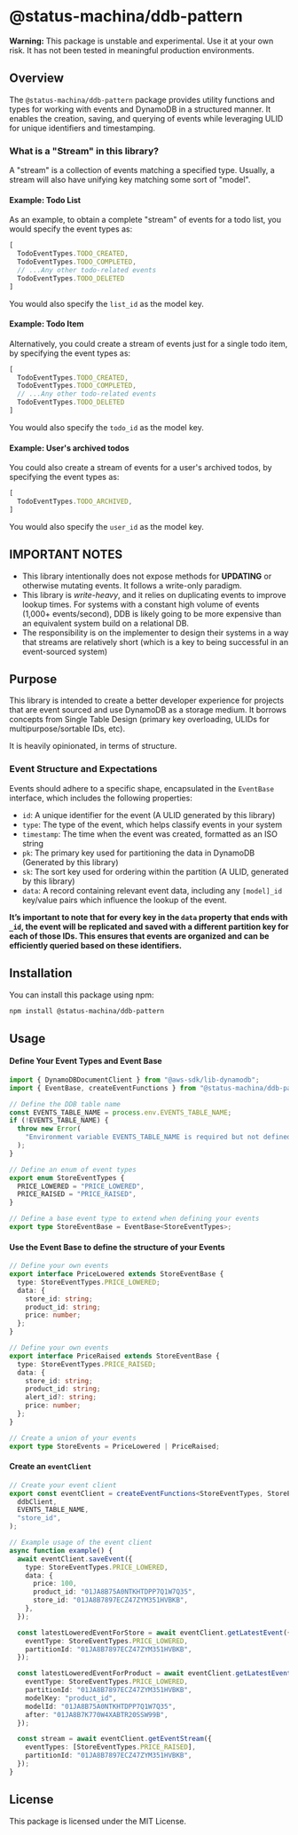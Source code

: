 # @status-machina/ddb-pattern

**Warning:** This package is unstable and experimental. Use it at your own risk. It has not been tested in meaningful production environments.

## Overview

The `@status-machina/ddb-pattern` package provides utility functions and types for working with events and DynamoDB in a structured manner. It enables the creation, saving, and querying of events while leveraging ULID for unique identifiers and timestamping.

### What is a "Stream" in this library?

A "stream" is a collection of events matching a specified type. Usually, a stream will also have unifying key matching some sort of "model".

#### Example: Todo List

As an example, to obtain a complete "stream" of events for a todo list, you would specify the event types as:
```typescript
[
  TodoEventTypes.TODO_CREATED,
  TodoEventTypes.TODO_COMPLETED,
  // ...Any other todo-related events
  TodoEventTypes.TODO_DELETED
]
```

You would also specify the `list_id` as the model key.

#### Example: Todo Item

Alternatively, you could create a stream of events just for a single todo item, by specifying the event types as:
```typescript
[
  TodoEventTypes.TODO_CREATED,
  TodoEventTypes.TODO_COMPLETED,
  // ...Any other todo-related events
  TodoEventTypes.TODO_DELETED
]
```

You would also specify the `todo_id` as the model key.

#### Example: User's archived todos

You could also create a stream of events for a user's archived todos, by specifying the event types as:
```typescript
[
  TodoEventTypes.TODO_ARCHIVED,
]
``` 

You would also specify the `user_id` as the model key.


## **IMPORTANT NOTES**

- This library intentionally does not expose methods for **UPDATING** or otherwise mutating events. It follows a write-only paradigm.
- This library is _write-heavy_, and it relies on duplicating events to improve lookup times. For systems with a constant high volume of events (1,000+ events/second), DDB is likely going to be more expensive than an equivalent system build on a relational DB.
- The responsibility is on the implementer to design their systems in a way that streams are relatively short (which is a key to being successful in an event-sourced system)

## Purpose
This library is intended to create a better developer experience for projects that are event sourced and use DynamoDB as a storage medium. It borrows concepts from Single Table Design (primary key overloading, ULIDs for multipurpose/sortable IDs, etc).

It is heavily opinionated, in terms of structure.

### Event Structure and Expectations

Events should adhere to a specific shape, encapsulated in the `EventBase` interface, which includes the following properties:
- `id`: A unique identifier for the event (A ULID generated by this library)
- `type`: The type of the event, which helps classify events in your system
- `timestamp`: The time when the event was created, formatted as an ISO string
- `pk`: The primary key used for partitioning the data in DynamoDB (Generated by this library)
- `sk`: The sort key used for ordering within the partition (A ULID, generated by this library)
- `data`: A record containing relevant event data, including any `[model]_id` key/value pairs which influence the lookup of the event.

**It’s important to note that for every key in the `data` property that ends with `_id`, the event will be replicated and saved with a different partition key for each of those IDs. This ensures that events are organized and can be efficiently queried based on these identifiers.**

## Installation

You can install this package using npm:

```bash
npm install @status-machina/ddb-pattern
```

## Usage

#### Define Your Event Types and Event Base

```typescript
import { DynamoDBDocumentClient } from "@aws-sdk/lib-dynamodb";
import { EventBase, createEventFunctions } from "@status-machina/ddb-pattern";

// Define the DDB table name
const EVENTS_TABLE_NAME = process.env.EVENTS_TABLE_NAME;
if (!EVENTS_TABLE_NAME) {
  throw new Error(
    "Environment variable EVENTS_TABLE_NAME is required but not defined."
  );
}

// Define an enum of event types
export enum StoreEventTypes {
  PRICE_LOWERED = "PRICE_LOWERED",
  PRICE_RAISED = "PRICE_RAISED",
}

// Define a base event type to extend when defining your events
export type StoreEventBase = EventBase<StoreEventTypes>;
```

#### Use the Event Base to define the structure of your Events
```typescript
// Define your own events
export interface PriceLowered extends StoreEventBase {
  type: StoreEventTypes.PRICE_LOWERED;
  data: {
    store_id: string;
    product_id: string;
    price: number;
  };
}

// Define your own events
export interface PriceRaised extends StoreEventBase {
  type: StoreEventTypes.PRICE_RAISED;
  data: {
    store_id: string;
    product_id: string;
    alert_id?: string;
    price: number;
  };
}

// Create a union of your events
export type StoreEvents = PriceLowered | PriceRaised;
```

#### Create an `eventClient`
```typescript
// Create your event client
export const eventClient = createEventFunctions<StoreEventTypes, StoreEvents>(
  ddbClient,
  EVENTS_TABLE_NAME,
  "store_id",
);

// Example usage of the event client
async function example() {
  await eventClient.saveEvent({
    type: StoreEventTypes.PRICE_LOWERED,
    data: {
      price: 100,
      product_id: "01JA8B75A0NTKHTDPP7Q1W7Q35",
      store_id: "01JA8B7897ECZ47ZYM351HVBKB",
    },
  });

  const latestLoweredEventForStore = await eventClient.getLatestEvent({
    eventType: StoreEventTypes.PRICE_LOWERED,
    partitionId: "01JA8B7897ECZ47ZYM351HVBKB",
  });

  const latestLoweredEventForProduct = await eventClient.getLatestEvents({
    eventType: StoreEventTypes.PRICE_LOWERED,
    partitionId: "01JA8B7897ECZ47ZYM351HVBKB",
    modelKey: "product_id",
    modelId: "01JA8B75A0NTKHTDPP7Q1W7Q35",
    after: "01JA8B7K770W4XABTR20SSW99B",
  });

  const stream = await eventClient.getEventStream({
    eventTypes: [StoreEventTypes.PRICE_RAISED],
    partitionId: "01JA8B7897ECZ47ZYM351HVBKB",
  });
}
```

## License

This package is licensed under the MIT License.
